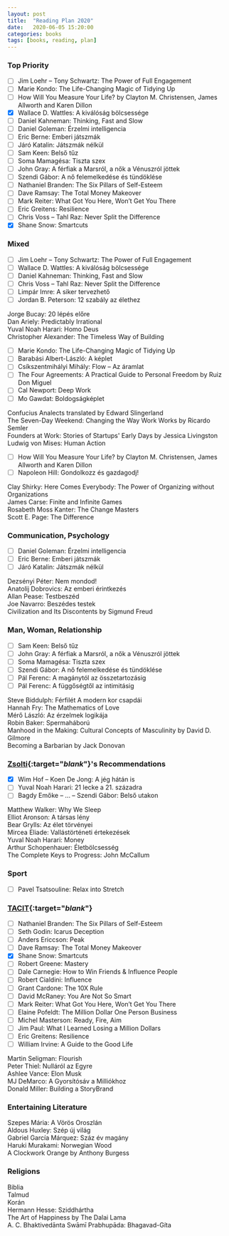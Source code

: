```yaml
---
layout: post
title:  "Reading Plan 2020"
date:   2020-06-05 15:20:00
categories: books
tags: [books, reading, plan]
---
```


### Top Priority

- [ ] Jim Loehr – Tony Schwartz: The Power of Full Engagement
- [ ] Marie Kondo: The Life-Changing Magic of Tidying Up
- [ ] How Will You Measure Your Life? by Clayton M. Christensen, James Allworth and Karen Dillon
- [x] Wallace D. Wattles: A kiválóság bölcsessége
- [ ] Daniel Kahneman: Thinking, Fast and Slow
- [ ] Daniel Goleman: Érzelmi intelligencia
- [ ] Eric Berne: Emberi játszmák
- [ ] Járó Katalin: Játszmák nélkül
- [ ] Sam Keen: Belső tűz
- [ ] Soma Mamagésa: Tiszta szex
- [ ] John Gray: A férfiak a Marsról, a nők a Vénuszról jöttek
- [ ] Szendi Gábor: A nő felemelkedése és tündöklése
- [ ] Nathaniel Branden: The Six Pillars of Self-Esteem
- [ ] Dave Ramsay: The Total Money Makeover
- [ ] Mark Reiter: What Got You Here, Won’t Get You There
- [ ] Eric Greitens: Resilience
- [ ] Chris Voss – Tahl Raz: Never Split the Difference
- [x] Shane Snow: Smartcuts

### Mixed

- [ ] Jim Loehr – Tony Schwartz: The Power of Full Engagement
- [ ] Wallace D. Wattles: A kiválóság bölcsessége
- [ ] Daniel Kahneman: Thinking, Fast and Slow
- [ ] Chris Voss – Tahl Raz: Never Split the Difference
- [ ] Limpár Imre: A siker tervezhető
- [ ] Jordan B. Peterson: 12 szabály az élethez

Jorge Bucay: 20 lépés előre  
Dan Ariely: Predictably Irrational  
Yuval Noah Harari: Homo ​Deus  
Christopher Alexander: The Timeless Way of Building  

- [ ] Marie Kondo: The Life-Changing Magic of Tidying Up
- [ ] Barabási Albert-László: A képlet
- [ ] Csíkszentmihályi Mihály: Flow – Az áramlat
- [ ] The Four Agreements: A Practical Guide to Personal Freedom by Ruiz Don Miguel
- [ ] Cal Newport: Deep Work
- [ ] Mo Gawdat: Boldogságképlet

Confucius Analects translated by Edward Slingerland  
The Seven-Day Weekend: Changing the Way Work Works by Ricardo Semler  
Founders at Work: Stories of Startups' Early Days by Jessica Livingston  
Ludwig von Mises: Human Action  

- [ ] How Will You Measure Your Life? by Clayton M. Christensen, James Allworth and Karen Dillon
- [ ] Napoleon Hill: Gondolkozz és gazdagodj!

Clay Shirky: Here Comes Everybody: The Power of Organizing without Organizations  
James Carse: Finite and Infinite Games  
Rosabeth Moss Kanter: The Change Masters  
Scott E. Page: The Difference

### Communication, Psychology

- [ ] Daniel Goleman: Érzelmi intelligencia
- [ ] Eric Berne: Emberi játszmák
- [ ] Járó Katalin: Játszmák nélkül

Dezsényi Péter: Nem mondod!  
Anatolij Dobrovics: Az emberi érintkezés  
Allan Pease: Testbeszéd  
Joe Navarro: Beszédes testek  
Civilization and Its Discontents by Sigmund Freud  

### Man, Woman, Relationship

- [ ] Sam Keen: Belső tűz
- [ ] John Gray: A férfiak a Marsról, a nők a Vénuszról jöttek
- [ ] Soma Mamagésa: Tiszta szex
- [ ] Szendi Gábor: A nő felemelkedése és tündöklése
- [ ] Pál Ferenc: A magánytól az összetartozásig
- [ ] Pál Ferenc: A függőségtől az intimitásig

Steve Biddulph: Férfilét A modern kor csapdái  
Hannah Fry: The Mathematics of Love  
Mérő László: Az érzelmek logikája  
Robin Baker: Spermaháború  
Manhood in the Making: Cultural Concepts of Masculinity by David D. Gilmore  
Becoming a Barbarian by Jack Donovan  

### [Zsolti][Zsolti]{:target="_blank_"}'s Recommendations

- [x] Wim Hof – Koen De Jong: A jég hátán is
- [ ] Yuval Noah Harari: 21 lecke a 21. századra
- [ ] Bagdy Emőke – ... – Szendi Gábor: Belső utakon

Matthew Walker: Why We Sleep  
Elliot Aronson: A társas lény  
Bear Grylls: Az élet törvényei  
Mircea Eliade: Vallástörténeti értekezések  
Yuval Noah Harari: Money  
Arthur Schopenhauer: Életbölcsesség  
The Complete Keys to Progress: John McCallum  

### Sport

- [ ] Pavel Tsatsouline: Relax into Stretch

### [TACIT][TACIT]{:target="_blank_"}

- [ ] Nathaniel Branden: The Six Pillars of Self-Esteem
- [ ] Seth Godin: Icarus Deception
- [ ] Anders Ericcson: Peak
- [ ] Dave Ramsay: The Total Money Makeover
- [x] Shane Snow: Smartcuts
- [ ] Robert Greene: Mastery
- [ ] Dale Carnegie: How to Win Friends & Influence People
- [ ] Robert Cialdini: Influence
- [ ] Grant Cardone: The 10X Rule
- [ ] David McRaney: You Are Not So Smart
- [ ] Mark Reiter: What Got You Here, Won’t Get You There
- [ ] Elaine Pofeldt: The Million Dollar One Person Business
- [ ] Michel Masterson: Ready, Fire, Aim
- [ ] Jim Paul: What I Learned Losing a Million Dollars
- [ ] Eric Greitens: Resilience
- [ ] William Irvine: A Guide to the Good Life

Martin Seligman: Flourish  
Peter Thiel: Nulláról az Egyre  
Ashlee Vance: Elon Musk  
MJ DeMarco: A Gyorsítósáv a Milliókhoz  
Donald Miller: Building a StoryBrand  

### Entertaining Literature

Szepes Mária: A Vörös Oroszlán  
Aldous Huxley: Szép új világ  
Gabriel García Márquez: Száz év magány  
Haruki Murakami: Norwegian Wood  
A Clockwork Orange by Anthony Burgess  

### Religions

Biblia  
Talmud  
Korán  
Hermann Hesse: Sziddhártha  
The Art of Happiness by The Dalai Lama  
A. C. Bhaktivedānta Swāmī Prabhupāda: Bhagavad-Gíta  

[Zsolti]: http://confidenceandpower.hu/edzo/galba-zsolt/
[TACIT]:  https://www.tacitproject.hu/30-konyv-ami-boldogabba-gazdagabba-es-okosabba-tett/
